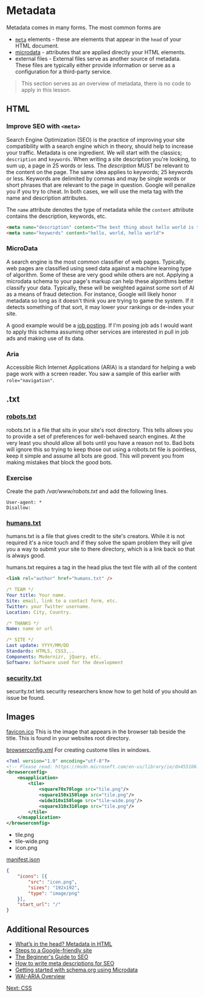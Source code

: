 # Metadata

Metadata comes in many forms. The most common forms are
* [```meta```](https://developer.mozilla.org/en-US/docs/Web/HTML/Element/meta) elements - these are elements that appear in the ```head``` of your HTML document. 
* [microdata](https://www.w3.org/TR/microdata/) - attributes that are applied directly your HTML elements.
* external files - External files serve as another source of metadata. These files are typically either provide information or serve as a configuration for a third-party service.

> This section serves as an overview of metadata, there is no code to apply in this lesson.

## HTML

### Improve SEO with ```<meta>```

Search Engine Optimization (SEO) is the practice of improving your site compatibility with a search engine which in theory, should help to increase your traffic. Metadata is one ingredient. We will start with the classics; ```description``` and ```keywords```. When writing a site description you're looking, to sum up, a page in 25 words or less. The *description* MUST be relevant to the content on the page. The same idea applies to keywords; 25 keywords or less. Keywords are delimited by commas and may be single words or short phrases that are relevant to the page in question. Google will penalize you if you try to cheat. In both cases, we will use the meta tag with the name and description attributes.

The ```name``` attribute denotes the type of metadata while the ```content``` attribute contains the description, keywords, etc.

```html
<meta name="description" content="The best thing about hello world is the greeting">
<meta name="keywords" content="hello, world, hello world">
```

### MicroData

A search engine is the most common classifier of web pages. Typically, web pages are classified using seed data against a machine learning type of algorithm. Some of these are very good while others are not. Applying a microdata schema to your page's markup can help these algorithms better classify your data. Typically, these will be weighted against some sort of AI as a means of fraud detection. For instance, Google will likely honor metadata so long as it doesn't think you are trying to game the system. If it detects something of that sort, it may lower your rankings or de-index your site.

A good example would be a [job posting](http://schema.org/JobPosting). If I'm posing job ads I would want to apply this schema assuming other services are interested in pull in job ads and making use of its data.  

### Aria

Accessible Rich Internet Applications (ARIA) is a standard for helping a web page work with a screen reader. You saw a sample of this earlier with ```role="navigation"```.  

## .txt

### [robots.txt](http://www.robotstxt.org/) 

robots.txt is a file that sits in your site's root directory. This tells allows you to provide a set of preferences for well-behaved search engines. At the very least you should allow all bots until you have a reason not to. Bad bots will ignore this so trying to keep those out using a robots.txt file is pointless, keep it simple and assume all bots are good. This will prevent you from making mistakes that block the good bots.

### Exercise
Create the path */var/www/robots.txt* and add the following lines.
```
User-agent: *
Disallow:
```

### [humans.txt](http://humanstxt.org/) 
humans.txt is a file that gives credit to the site's creators. While it is not required it's a nice touch and if they solve the spam problem they will give you a way to submit your site to there directory, which is a link back so that is always good.

humans.txt requires a tag in the head plus the text file with all of the content

```html
<link rel="author" href="humans.txt" />
```

```yml
/* TEAM */
Your title: Your name.
Site: email, link to a contact form, etc.
Twitter: your Twitter username.
Location: City, Country.

/* THANKS */
Name: name or url

/* SITE */
Last update: YYYY/MM/DD
Standards: HTML5, CSS3,..
Components: Modernizr, jQuery, etc.
Software: Software used for the development
```

### [security.txt](https://securitytxt.org/) 

security.txt lets security researchers know how to get hold of you should an issue be found.

## Images

[favicon.ico](https://en.wikipedia.org/wiki/Favicon) This is the image that appears in the browser tab beside the title. This is found in your websites root directory.

[browserconfig.xml](https://msdn.microsoft.com/library/dn455106.aspx) For creating custome tiles in windows.

```xml
<?xml version="1.0" encoding="utf-8"?>
<!-- Please read: https://msdn.microsoft.com/en-us/library/ie/dn455106.aspx -->
<browserconfig>
    <msapplication>
        <tile>
            <square70x70logo src="tile.png"/>
            <square150x150logo src="tile.png"/>
            <wide310x150logo src="tile-wide.png"/>
            <square310x310logo src="tile.png"/>
        </tile>
    </msapplication>
</browserconfig>
```

* tile.png
* tile-wide.png
* icon.png

[manifest.json](https://developer.mozilla.org/en-US/docs/Web/Manifest)

```json
{
    "icons": [{
        "src": "icon.png",
        "sizes": "192x192",
        "type": "image/png"
    }],
    "start_url": "/"
}
```

## Additional Resources
* [What’s in the head? Metadata in HTML](https://developer.mozilla.org/en-US/docs/Learn/HTML/Introduction_to_HTML/The_head_metadata_in_HTML)
* [Steps to a Google-friendly site](https://support.google.com/webmasters/answer/40349?hl=en)
* [The Beginner's Guide to SEO](https://moz.com/beginners-guide-to-seo)
* [How to write meta descriptions for SEO](https://searchenginewatch.com/2016/05/26/how-to-write-meta-descriptions-for-seo-with-good-and-bad-examples/)
* [Getting started with schema.org using Microdata](http://schema.org/docs/gs.html)
* [WAI-ARIA Overview](https://www.w3.org/WAI/intro/aria)

[Next: CSS](/06-CSS/README.md)

